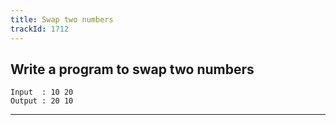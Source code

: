 ```yaml
---
title: Swap two numbers
trackId: 1712
---
```


## Write a program to swap two numbers

```
Input  : 10 20
Output : 20 10
```

---
